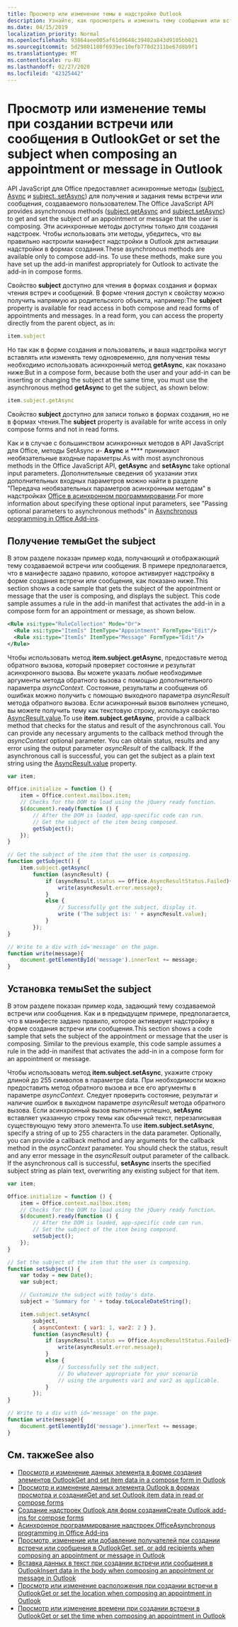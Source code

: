 ```yaml
---
title: Просмотр или изменение темы в надстройке Outlook
description: Узнайте, как просмотреть и изменить тему сообщения или встречи в надстройке Outlook.
ms.date: 04/15/2019
localization_priority: Normal
ms.openlocfilehash: 93864aee005af61d9648c39402a843d9105bb021
ms.sourcegitcommit: 5d29801180f6939ec10efb778d2311be67d8b9f1
ms.translationtype: MT
ms.contentlocale: ru-RU
ms.lasthandoff: 02/27/2020
ms.locfileid: "42325442"
---
```

# <a name="get-or-set-the-subject-when-composing-an-appointment-or-message-in-outlook"></a><span data-ttu-id="bfcd1-103">Просмотр или изменение темы при создании встречи или сообщения в Outlook</span><span class="sxs-lookup"><span data-stu-id="bfcd1-103">Get or set the subject when composing an appointment or message in Outlook</span></span>

<span data-ttu-id="bfcd1-104">API JavaScript для Office предоставляет асинхронные методы ([subject. Async](/javascript/api/outlook/office.Subject#getasync-options--callback-) и [subject. setAsync](/javascript/api/outlook/office.Subject#setasync-subject--options--callback-)) для получения и задания темы встречи или сообщения, создаваемого пользователем.</span><span class="sxs-lookup"><span data-stu-id="bfcd1-104">The Office JavaScript API provides asynchronous methods ([subject.getAsync](/javascript/api/outlook/office.Subject#getasync-options--callback-) and [subject.setAsync](/javascript/api/outlook/office.Subject#setasync-subject--options--callback-)) to get and set the subject of an appointment or message that the user is composing.</span></span> <span data-ttu-id="bfcd1-105">Эти асинхронные методы доступны только для создания надстроек. Чтобы использовать эти методы, убедитесь, что вы правильно настроили манифест надстройки в Outlook для активации надстройки в формах создания.</span><span class="sxs-lookup"><span data-stu-id="bfcd1-105">These asynchronous methods are available only to compose add-ins. To use these methods, make sure you have set up the add-in manifest appropriately for Outlook to activate the add-in in compose forms.</span></span>

<span data-ttu-id="bfcd1-p102">Свойство **subject** доступно для чтения в формах создания и формах чтения встреч и сообщений. В форме чтения доступ к свойству можно получить напрямую из родительского объекта, например:</span><span class="sxs-lookup"><span data-stu-id="bfcd1-p102">The **subject** property is available for read access in both compose and read forms of appointments and messages. In a read form, you can access the property directly from the parent object, as in:</span></span>

```js
item.subject
```

<span data-ttu-id="bfcd1-108">Но так как в форме создания и пользователь, и ваша надстройка могут вставлять или изменять тему одновременно, для получения темы необходимо использовать асинхронный метод **getAsync**, как показано ниже:</span><span class="sxs-lookup"><span data-stu-id="bfcd1-108">But in a compose form, because both the user and your add-in can be inserting or changing the subject at the same time, you must use the asynchronous method **getAsync** to get the subject, as shown below:</span></span>

```js
item.subject.getAsync
```

<span data-ttu-id="bfcd1-109">Свойство **subject** доступно для записи только в формах создания, но не в формах чтения.</span><span class="sxs-lookup"><span data-stu-id="bfcd1-109">The **subject** property is available for write access in only compose forms and not in read forms.</span></span>

<span data-ttu-id="bfcd1-110">Как и в случае с большинством асинхронных методов в API JavaScript для Office, методы SetAsync и- **Async** и \*\*\*\* принимают необязательные входные параметры.</span><span class="sxs-lookup"><span data-stu-id="bfcd1-110">As with most asynchronous methods in the Office JavaScript API, **getAsync** and **setAsync** take optional input parameters.</span></span> <span data-ttu-id="bfcd1-111">Дополнительные сведения об указании этих дополнительных входных параметров можно найти в разделе "Передача необязательных параметров асинхронным методам" в надстройках [Office в асинхронном программировании](../develop/asynchronous-programming-in-office-add-ins.md).</span><span class="sxs-lookup"><span data-stu-id="bfcd1-111">For more information about specifying these optional input parameters, see "Passing optional parameters to asynchronous methods" in [Asynchronous programming in Office Add-ins](../develop/asynchronous-programming-in-office-add-ins.md).</span></span>


## <a name="get-the-subject"></a><span data-ttu-id="bfcd1-112">Получение темы</span><span class="sxs-lookup"><span data-stu-id="bfcd1-112">Get the subject</span></span>

<span data-ttu-id="bfcd1-p104">В этом разделе показан пример кода, получающий и отображающий тему создаваемой встречи или сообщения. В примере предполагается, что в манифесте задано правило, которое активирует надстройку в форме создания встречи или сообщения, как показано ниже.</span><span class="sxs-lookup"><span data-stu-id="bfcd1-p104">This section shows a code sample that gets the subject of the appointment or message that the user is composing, and displays the subject. This code sample assumes a rule in the add-in manifest that activates the add-in in a compose form for an appointment or message, as shown below.</span></span>


```XML
<Rule xsi:type="RuleCollection" Mode="Or">
  <Rule xsi:type="ItemIs" ItemType="Appointment" FormType="Edit"/>
  <Rule xsi:type="ItemIs" ItemType="Message" FormType="Edit"/>
</Rule>

```

<span data-ttu-id="bfcd1-p105">Чтобы использовать метод **item.subject.getAsync**, предоставьте метод обратного вызова, который проверяет состояние и результат асинхронного вызова. Вы можете указать любые необходимые аргументы метода обратного вызова с помощью дополнительного параметра  _asyncContext_. Состояние, результаты и сообщения об ошибках можно получить с помощью выходного параметра _asyncResult_ метода обратного вызова. Если асинхронный вызов выполнен успешно, вы можете получить тему как текстовую строку, используя свойство [AsyncResult.value](/javascript/api/office/office.asyncresult#value).</span><span class="sxs-lookup"><span data-stu-id="bfcd1-p105">To use **item.subject.getAsync**, provide a callback method that checks for the status and result of the asynchronous call. You can provide any necessary arguments to the callback method through the  _asyncContext_ optional parameter. You can obtain status, results and any error using the output parameter _asyncResult_ of the callback. If the asynchronous call is successful, you can get the subject as a plain text string using the [AsyncResult.value](/javascript/api/office/office.asyncresult#value) property.</span></span>


```js
var item;

Office.initialize = function () {
    item = Office.context.mailbox.item;
    // Checks for the DOM to load using the jQuery ready function.
    $(document).ready(function () {
        // After the DOM is loaded, app-specific code can run.
        // Get the subject of the item being composed.
        getSubject();
    });
}

// Get the subject of the item that the user is composing.
function getSubject() {
    item.subject.getAsync(
        function (asyncResult) {
            if (asyncResult.status == Office.AsyncResultStatus.Failed){
                write(asyncResult.error.message);
            }
            else {
                // Successfully got the subject, display it.
                write ('The subject is: ' + asyncResult.value);
            }
        });
}

// Write to a div with id='message' on the page.
function write(message){
    document.getElementById('message').innerText += message; 
}
```


## <a name="set-the-subject"></a><span data-ttu-id="bfcd1-119">Установка темы</span><span class="sxs-lookup"><span data-stu-id="bfcd1-119">Set the subject</span></span>


<span data-ttu-id="bfcd1-p106">В этом разделе показан пример кода, задающий тему создаваемой встречи или сообщения. Как и в предыдущем примере, предполагается, что в манифесте задано правило, которое активирует надстройку в форме создания встречи или сообщения.</span><span class="sxs-lookup"><span data-stu-id="bfcd1-p106">This section shows a code sample that sets the subject of the appointment or message that the user is composing. Similar to the previous example, this code sample assumes a rule in the add-in manifest that activates the add-in in a compose form for an appointment or message.</span></span>

<span data-ttu-id="bfcd1-p107">Чтобы использовать метод **item.subject.setAsync**, укажите строку длиной до 255 символов в параметре data. При необходимости можно предоставить метод обратного вызова и все его аргументы в параметре _asyncContext_. Следует проверить состояние, результат и наличие ошибок в выходном параметре _asyncResult_ метода обратного вызова. Если асинхронный вызов выполнен успешно, **setAsync** вставляет указанную строку темы как обычный текст, перезаписывая существующую тему этого элемента.</span><span class="sxs-lookup"><span data-stu-id="bfcd1-p107">To use **item.subject.setAsync**, specify a string of up to 255 characters in the data parameter. Optionally, you can provide a callback method and any arguments for the callback method in the  _asyncContext_ parameter. You should check the status, result and any error message in the _asyncResult_ output parameter of the callback. If the asynchronous call is successful, **setAsync** inserts the specified subject string as plain text, overwriting any existing subject for that item.</span></span>

```js
var item;

Office.initialize = function () {
    item = Office.context.mailbox.item;
    // Checks for the DOM to load using the jQuery ready function.
    $(document).ready(function () {
        // After the DOM is loaded, app-specific code can run.
        // Set the subject of the item being composed.
        setSubject();
    });
}

// Set the subject of the item that the user is composing.
function setSubject() {
    var today = new Date();
    var subject;

    // Customize the subject with today's date.
    subject = 'Summary for ' + today.toLocaleDateString();

    item.subject.setAsync(
        subject,
        { asyncContext: { var1: 1, var2: 2 } },
        function (asyncResult) {
            if (asyncResult.status == Office.AsyncResultStatus.Failed){
                write(asyncResult.error.message);
            }
            else {
                // Successfully set the subject.
                // Do whatever appropriate for your scenario
                // using the arguments var1 and var2 as applicable.
            }
        });
}

// Write to a div with id='message' on the page.
function write(message){
    document.getElementById('message').innerText += message; 
}
```


## <a name="see-also"></a><span data-ttu-id="bfcd1-126">См. также</span><span class="sxs-lookup"><span data-stu-id="bfcd1-126">See also</span></span>

- [<span data-ttu-id="bfcd1-127">Просмотр и изменение данных элемента в форме создания элементов Outlook</span><span class="sxs-lookup"><span data-stu-id="bfcd1-127">Get and set item data in a compose form in Outlook</span></span>](get-and-set-item-data-in-a-compose-form.md)   
- [<span data-ttu-id="bfcd1-128">Просмотр и изменение данных элемента Outlook в формах просмотра и создания</span><span class="sxs-lookup"><span data-stu-id="bfcd1-128">Get and set Outlook item data in read or compose forms</span></span>](item-data.md)    
- [<span data-ttu-id="bfcd1-129">Создание надстроек Outlook для форм создания</span><span class="sxs-lookup"><span data-stu-id="bfcd1-129">Create Outlook add-ins for compose forms</span></span>](compose-scenario.md)    
- [<span data-ttu-id="bfcd1-130">Асинхронное программирование надстроек Office</span><span class="sxs-lookup"><span data-stu-id="bfcd1-130">Asynchronous programming in Office Add-ins</span></span>](../develop/asynchronous-programming-in-office-add-ins.md)
- [<span data-ttu-id="bfcd1-131">Просмотр, изменение или добавление получателей при создании встречи или сообщения в Outlook</span><span class="sxs-lookup"><span data-stu-id="bfcd1-131">Get, set, or add recipients when composing an appointment or message in Outlook</span></span>](get-set-or-add-recipients.md)  
- [<span data-ttu-id="bfcd1-132">Вставка данных в текст при создании встречи или сообщения в Outlook</span><span class="sxs-lookup"><span data-stu-id="bfcd1-132">Insert data in the body when composing an appointment or message in Outlook</span></span>](insert-data-in-the-body.md)   
- [<span data-ttu-id="bfcd1-133">Просмотр или изменение расположения при создании встречи в Outlook</span><span class="sxs-lookup"><span data-stu-id="bfcd1-133">Get or set the location when composing an appointment in Outlook</span></span>](get-or-set-the-location-of-an-appointment.md) 
- [<span data-ttu-id="bfcd1-134">Просмотр или изменение времени при создании встречи в Outlook</span><span class="sxs-lookup"><span data-stu-id="bfcd1-134">Get or set the time when composing an appointment in Outlook</span></span>](get-or-set-the-time-of-an-appointment.md)
    
